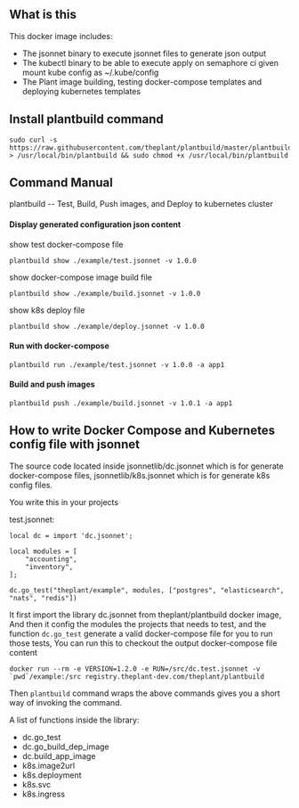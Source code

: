 ## What is this

This docker image includes:

- The jsonnet binary to execute jsonnet files to generate json output
- The kubectl binary to be able to execute apply on semaphore ci given mount kube config as ~/.kube/config
- The Plant image building, testing docker-compose templates and deploying kubernetes templates

## Install plantbuild command

```
sudo curl -s https://raw.githubusercontent.com/theplant/plantbuild/master/plantbuild > /usr/local/bin/plantbuild && sudo chmod +x /usr/local/bin/plantbuild
```

## Command Manual

plantbuild -- Test, Build, Push images, and Deploy to kubernetes cluster

#### Display generated configuration json content

show test docker-compose file

```
plantbuild show ./example/test.jsonnet -v 1.0.0
```

show docker-compose image build file

```
plantbuild show ./example/build.jsonnet -v 1.0.0
```

show k8s deploy file

```
plantbuild show ./example/deploy.jsonnet -v 1.0.0
```

#### Run with docker-compose

```
plantbuild run ./example/test.jsonnet -v 1.0.0 -a app1
```

#### Build and push images

```
plantbuild push ./example/build.jsonnet -v 1.0.1 -a app1
```

## How to write Docker Compose and Kubernetes config file with jsonnet

The source code located inside jsonnetlib/dc.jsonnet which is for generate docker-compose files, jsonnetlib/k8s.jsonnet which is for generate k8s config files.

You write this in your projects

test.jsonnet:

```
local dc = import 'dc.jsonnet';

local modules = [
    "accounting",
    "inventory",
];

dc.go_test("theplant/example", modules, ["postgres", "elasticsearch", "nats", "redis"])

```

It first import the library dc.jsonnet from theplant/plantbuild docker image,
And then it config the modules the projects that needs to test, and the function `dc.go_test` generate a valid docker-compose file for you to run those tests, You can run this to checkout the output docker-compose file content

```
docker run --rm -e VERSION=1.2.0 -e RUN=/src/dc.test.jsonnet -v `pwd`/example:/src registry.theplant-dev.com/theplant/plantbuild

```

Then `plantbuild` command wraps the above commands gives you a short way of invoking the command.

A list of functions inside the library:

- dc.go_test
- dc.go_build_dep_image
- dc.build_app_image
- k8s.image2url
- k8s.deployment
- k8s.svc
- k8s.ingress
